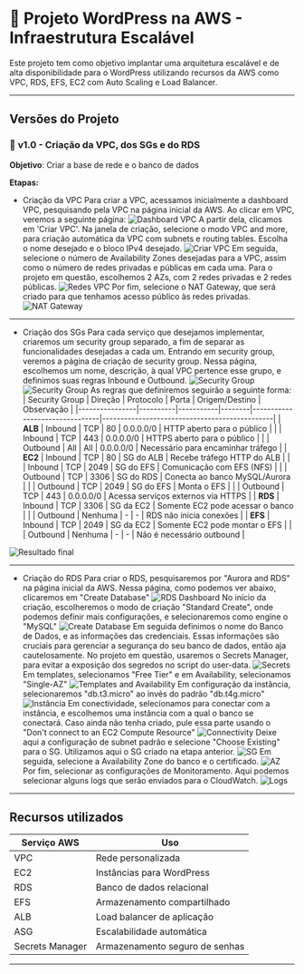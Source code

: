 # 📘 Projeto WordPress na AWS - Infraestrutura Escalável

Este projeto tem como objetivo implantar uma arquitetura escalável e de alta disponibilidade para o WordPress utilizando recursos da AWS como VPC, RDS, EFS, EC2 com Auto Scaling e Load Balancer.

---

## Versões do Projeto

### 🔹 **v1.0 - Criação da VPC, dos SGs e do RDS**
**Objetivo**: Criar a base de rede e o banco de dados

**Etapas:**
- Criação da VPC
Para criar a VPC, acessamos inicialmente a dashboard VPC, pesquisando pela VPC na página inicial da AWS. Ao clicar em VPC, veremos a seguinte página:
![Dashboard VPC](imgs/vpc1.png)
A partir dela, clicamos em 'Criar VPC'. Na janela de criação, selecione o modo VPC and more, para criação automática da VPC com subnets e routing tables. Escolha o nome desejado e o bloco IPv4 desejado.
![Criar VPC](imgs/vpc2.png)
Em seguida, selecione o número de Availability Zones desejadas para a VPC, assim como o número de redes privadas e públicas em cada uma. Para o projeto em questão, escolhemos 2 AZs, com 2 redes privadas e 2 redes públicas.
![Redes VPC](imgs/vpc3.png)
Por fim, selecione o NAT Gateway, que será criado para que tenhamos acesso público às redes privadas.
![NAT Gateway](imgs/vpc4.png) 

---

- Criação dos SGs
Para cada serviço que desejamos implementar, criaremos um security group separado, a fim de separar as funcionalidades desejadas a cada um. Entrando em security group, veremos a página de criação de security group. Nessa página, escolhemos um nome, descrição, à qual VPC pertence esse grupo, e definimos suas regras Inbound e Outbound.
![Security Group](imgs/sg1.png)
![Security Group](imgs/sg2.png)
As regras que definiremos seguirão a seguinte forma:
| Security Group | Direção  | Protocolo | Porta  | Origem/Destino               | Observação                                   |
|----------------|----------|-----------|--------|--------------------------------|-----------------------------------------------|
| **ALB**        | Inbound  | TCP       | 80     | 0.0.0.0/0                      | HTTP aberto para o público                    |
|                | Inbound  | TCP       | 443    | 0.0.0.0/0                      | HTTPS aberto para o público                   |
|                | Outbound | All       | All    | 0.0.0.0/0                      | Necessário para encaminhar tráfego            |
| **EC2**        | Inbound  | TCP       | 80     | SG do ALB                      | Recebe tráfego HTTP do ALB                    |
|                | Inbound  | TCP       | 2049   | SG do EFS                      | Comunicação com EFS (NFS)                     |
|                | Outbound | TCP       | 3306   | SG do RDS                      | Conecta ao banco MySQL/Aurora                  |
|                | Outbound | TCP       | 2049   | SG do EFS                      | Monta o EFS                                   |
|                | Outbound | TCP       | 443    | 0.0.0.0/0                      | Acessa serviços externos via HTTPS            |
| **RDS**        | Inbound  | TCP       | 3306   | SG da EC2                      | Somente EC2 pode acessar o banco               |
|                | Outbound | Nenhuma   | -      | -                              | RDS não inicia conexões                        |
| **EFS**        | Inbound  | TCP       | 2049   | SG da EC2                      | Somente EC2 pode montar o EFS                  |
|                | Outbound | Nenhuma   | -      | -                              | Não é necessário outbound                      |


![Resultado final](imgs/sg3.png)

---
- Criação do RDS
Para criar o RDS, pesquisaremos por "Aurora and RDS" na página inicial da AWS. Nessa página, como podemos ver abaixo, clicaremos em "Create Database"
![RDS Dashboard](imgs/rds1.png)
No início da criação, escolheremos o modo de criação "Standard Create", onde podemos definir mais configurações, e selecionaremos como engine o "MySQL"
![Create Database](imgs/rds2.png)
Em seguida definimos o nome do Banco de Dados, e as informações das credenciais. Essas informações são cruciais para gerenciar a segurança do seu banco de dados, então aja cautelosamente. No projeto em questão, usaremos o Secrets Manager, para evitar a exposição dos segredos no script do user-data.
![Secrets](imgs/rds3.png)
Em templates, selecionamos "Free Tier" e em Availability, selecionamos "Single-AZ"
![Templates and Availability](imgs/rds4.png)
Em configuração da instância, selecionaremos "db.t3.micro" ao invés do padrão "db.t4g.micro"
![Instância](imgs/rds6.png)
Em conectividade, selecionamos para conectar com a instância, e escolhemos uma instância com a qual o banco se conectará. Caso ainda não tenha criado, pule essa parte usando o "Don't connect to an EC2 Compute Resource"
![Connectivity](imgs/rds7.png)
Deixe aqui a configuração de subnet padrão e selecione "Choose Existing" para o SG. Utilizamos aqui o SG criado na etapa anterior.
![SG](imgs/rds8.png)
Em seguida, selecione a Availability Zone do banco e o certificado.
![AZ](imgs/rds9.png)
Por fim, selecionar as configurações de Monitoramento. Aqui podemos selecionar alguns logs que serão enviados para o CloudWatch.
![Logs](imgs/rds10.png)

---

## Recursos utilizados

| Serviço AWS      | Uso                          |
|------------------|------------------------------|
| VPC              | Rede personalizada            |
| EC2              | Instâncias para WordPress     |
| RDS              | Banco de dados relacional     |
| EFS              | Armazenamento compartilhado   |
| ALB              | Load balancer de aplicação    |
| ASG              | Escalabilidade automática     |
| Secrets Manager  | Armazenamento seguro de senhas|

---
